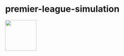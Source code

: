 # premier-league-simulation

<img height="100" src="https://i.hizliresim.com/qaba581.png" width="%100"/>
